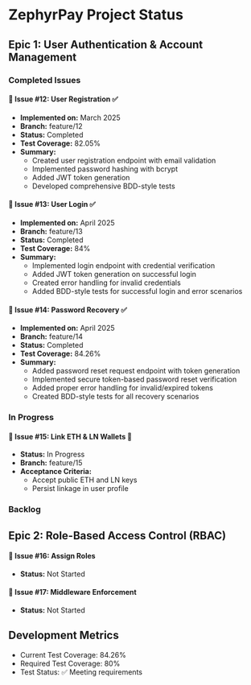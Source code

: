 # ZephyrPay Project Status

## Epic 1: User Authentication & Account Management

### Completed Issues

#### 📌 Issue #12: User Registration ✅
- **Implemented on:** March 2025
- **Branch:** feature/12
- **Status:** Completed
- **Test Coverage:** 82.05%
- **Summary:**
  - Created user registration endpoint with email validation
  - Implemented password hashing with bcrypt
  - Added JWT token generation
  - Developed comprehensive BDD-style tests

#### 📌 Issue #13: User Login ✅
- **Implemented on:** April 2025
- **Branch:** feature/13
- **Status:** Completed
- **Test Coverage:** 84%
- **Summary:**
  - Implemented login endpoint with credential verification
  - Added JWT token generation on successful login
  - Created error handling for invalid credentials
  - Added BDD-style tests for successful login and error scenarios

#### 📌 Issue #14: Password Recovery ✅
- **Implemented on:** April 2025
- **Branch:** feature/14
- **Status:** Completed
- **Test Coverage:** 84.26%
- **Summary:**
  - Added password reset request endpoint with token generation
  - Implemented secure token-based password reset verification
  - Added proper error handling for invalid/expired tokens
  - Created BDD-style tests for all recovery scenarios

### In Progress

#### 📌 Issue #15: Link ETH & LN Wallets 🔄
- **Status:** In Progress
- **Branch:** feature/15
- **Acceptance Criteria:**
  - Accept public ETH and LN keys
  - Persist linkage in user profile

### Backlog

## Epic 2: Role-Based Access Control (RBAC)

#### 📌 Issue #16: Assign Roles
- **Status:** Not Started

#### 📌 Issue #17: Middleware Enforcement
- **Status:** Not Started

## Development Metrics

- Current Test Coverage: 84.26%
- Required Test Coverage: 80%
- Test Status: ✅ Meeting requirements
